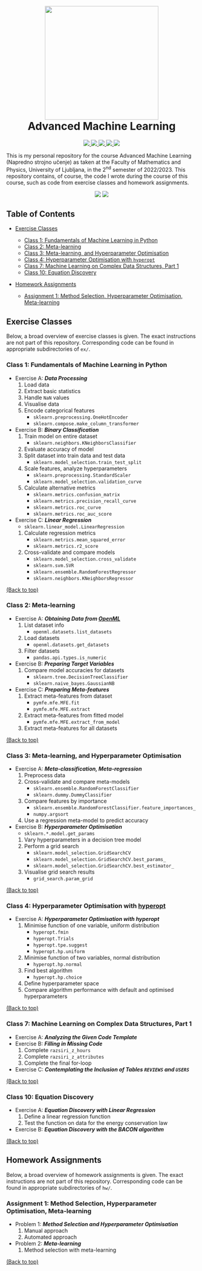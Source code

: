 <h1 align="center">
  <br>
  <a href="https://www.fmf.uni-lj.si/en/"><img src="http://phd.fmf.uni-lj.si/img/logo.gif" width="300"></a>
  <br>
  Advanced Machine Learning
  <br>
</h1>

<p align="center">
  <a href="https://www.fmf.uni-lj.si/sl/imenik/238/todorovski-ljupco/">
    <img src="https://img.shields.io/badge/Professor-Ljup%C4%8Do%20Todorovski-red">
  </a>
  <a href="https://www.fmf.uni-lj.si/sl/imenik/1402/brence-jure/">
    <img src="https://img.shields.io/badge/Assistant-Jure%20Brence-red">
  </a>
  <a href="https://www.fmf.uni-lj.si/sl/imenik/273/osojnik-aljaz/">
    <img src="https://img.shields.io/badge/Assistant-Alja%C5%BE%20Osojnik-red">
  </a>
  <a href="https://www.fmf.uni-lj.si/sl/imenik/177/petkovic-matej/">
    <img src="https://img.shields.io/badge/Assistant-Matej%20Petkovi%C4%87-red">
  </a>
  <a href="https://github.com/nacezavrtanik">
    <img src="https://img.shields.io/badge/RepositoryOwner-Nace%20Zavrtanik-lightgrey">
  </a>
</p>


This is my personal repository for the course Advanced Machine Learning (Napredno strojno učenje) as taken at the
Faculty of Mathematics and Physics, University of Ljubljana, in the 2<sup>nd</sup> semester of 2022/2023. This
repository contains, of course, the code I wrote during the course of this course, such as code from exercise classes
and homework assignments.


<p align="center">
    <img src="https://img.shields.io/badge/python-3.10-9cf">
    <img src="https://img.shields.io/badge/venv-requirements.txt-9cf">
</p>


## Table of Contents

- [Exercise Classes](#exercise-classes)
  - [Class 1: Fundamentals of Machine Learning in Python](#class-1-fundamentals-of-machine-learning-in-python)
  - [Class 2: Meta-learning](#class-2-meta-learning)
  - [Class 3: Meta-learning, and Hyperparameter Optimisation](#class-3-meta-learning-and-hyperparameter-optimisation)
  - [Class 4: Hyperparameter Optimisation with `hyperopt`](#class-4-hyperparameter-optimisation-with-hyperopt)
  - [Class 7: Machine Learning on Complex Data Structures, Part 1](#class-7-machine-learning-on-complex-data-structures-part-1)
  - [Class 10: Equation Discovery](#class-10-equation-discovery)

- [Homework Assignments](#homework-assignments)
  - [Assignment 1: Method Selection, Hyperparameter Optimisation, Meta-learning](#assignment-1-method-selection-hyperparameter-optimisation-meta-learning)


## Exercise Classes

Below, a broad overview of exercise classes is given. The exact instructions are not part of this repository.
Corresponding code can be found in appropriate subdirectories of `ex/`.

### Class 1: Fundamentals of Machine Learning in Python

- Exercise A: ***Data Processing***
  1. Load data
  2. Extract basic statistics
  3. Handle `NaN` values
  4. Visualise data
  5. Encode categorical features
     - `sklearn.preprocessing.OneHotEncoder`
     - `sklearn.compose.make_column_transformer`
- Exercise B: ***Binary Classification***
  1. Train model on entire dataset
     - `sklearn.neighbors.KNeighborsClassifier`
  2. Evaluate accuracy of model
  3. Split dataset into train data and test data
     - `sklearn.model_selection.train_test_split`
  4. Scale features, analyze hyperparameters
     - `sklearn.preprocessing.StandardScaler`
     - `sklearn.model_selection.validation_curve`
  5. Calculate alternative metrics
     - `sklearn.metrics.confusion_matrix`
     - `sklearn.metrics.precision_recall_curve`
     - `sklearn.metrics.roc_curve`
     - `sklearn.metrics.roc_auc_score`
- Exercise C: ***Linear Regression***
  - `sklearn.linear_model.LinearRegression`
  1. Calculate regression metrics
     - `sklearn.metrics.mean_squared_error`
     - `sklearn.metrics.r2_score`
  2. Cross-validate and compare models
     - `sklearn.model_selection.cross_validate`
     - `sklearn.svm.SVR`
     - `sklearn.ensemble.RandomForestRegressor`
     - `sklearn.neighbors.KNeighborsRegressor`

[(Back to top)](#table-of-contents)

### Class 2: Meta-learning

- Exercise A: ***Obtaining Data from [OpenML](https://www.openml.org/)***
  1. List dataset info
     - `openml.datasets.list_datasets`
  2. Load datasets
     - `openml.datasets.get_datasets`
  3. Filter datasets
     - `pandas.api.types.is_numeric`
- Exercise B: ***Preparing Target Variables***
  1. Compare model accuracies for datasets
     - `sklearn.tree.DecisionTreeClassifier`
     - `sklearn.naive_bayes.GaussianNB`
- Exercise C: ***Preparing Meta-features***
  1. Extract meta-features from dataset
     - `pymfe.mfe.MFE.fit`
     - `pymfe.mfe.MFE.extract`
  2. Extract meta-features from fitted model
     - `pymfe.mfe.MFE.extract_from_model`
  3. Extract meta-features for all datasets

[(Back to top)](#table-of-contents)

### Class 3: Meta-learning, and Hyperparameter Optimisation

- Exercise A: ***Meta-classification, Meta-regression***
  1. Preprocess data
  2. Cross-validate and compare meta-models
     - `sklearn.ensemble.RandomForestClassifier`
     - `sklearn.dummy.DummyClassifier`
  3. Compare features by importance
     - `sklearn.ensemble.RandomForestClassifier.feature_importances_`
     - `numpy.argsort`
  4. Use a regression meta-model to predict accuracy
- Exercise B: ***Hyperparameter Optimisation***
  - `sklearn.*.model.get_params`
  1. Vary hyperparameters in a decision tree model
  2. Perform a grid search
     - `sklearn.model_selection.GridSearchCV`
     - `sklearn.model_selection.GridSearchCV.best_params_`
     - `sklearn.model_selection.GridSearchCV.best_estimator_`
  3. Visualise grid search results
     - `grid_search.param_grid`

[(Back to top)](#table-of-contents)

### Class 4: Hyperparameter Optimisation with [hyperopt](https://github.com/hyperopt)

- Exercise A: ***Hyperparameter Optimisation with hyperopt***
  1. Minimise function of one variable, uniform distribution
     - `hyperopt.fmin`
     - `hyperopt.Trials`
     - `hyperopt.tpe.suggest`
     - `hyperopt.hp.uniform`
  2. Minimise function of two variables, normal distribution
     - `hyperopt.hp.normal`
  3. Find best algorithm
     - `hyperopt.hp.choice`
  4. Define hyperparameter space
  5. Compare algorithm performance with default and optimised hyperparameters

[(Back to top)](#table-of-contents)

### Class 7: Machine Learning on Complex Data Structures, Part 1

- Exercise A: ***Analyzing the Given Code Template***
- Exercise B: ***Filling in Missing Code***
  1. Complete `razsiri_z_hours`
  2. Complete `razsiri_z_attributes`
  3. Complete the final for-loop
- Exercise C: ***Contemplating the Inclusion of Tables `REVIEWS` and `USERS`***

[(Back to top)](#table-of-contents)

### Class 10: Equation Discovery

- Exercise A: ***Equation Discovery with Linear Regression***
  1. Define a linear regression function
  2. Test the function on data for the energy conservation law
- Exercise B: ***Equation Discovery with the BACON algorithm***

[(Back to top)](#table-of-contents)


## Homework Assignments

Below, a broad overview of homework assignments is given. The exact instructions are not part of this repository.
Corresponding code can be found in appropriate subdirectories of `hw/`.

### Assignment 1: Method Selection, Hyperparameter Optimisation, Meta-learning

- Problem 1: ***Method Selection and Hyperparameter Optimisation***
    1. Manual approach
    2. Automated approach
- Problem 2: ***Meta-learning***
    1. Method selection with meta-learning

[(Back to top)](#table-of-contents)
